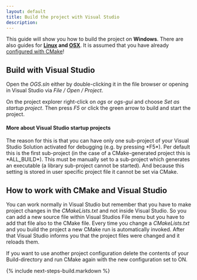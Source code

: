 ```yaml
---
layout: default
title: Build the project with Visual Studio
description:
---
```


<p class="intro">This guide will show you how to build the project on <strong>Windows</strong>. There are also guides for <strong><a href="/linux-build">Linux</a> and <a href="/mac-build">OSX</a></strong>. It is assumed that you have already <a href="/configure-cmake-redirect">configured with CMake</a>!</p>

## Build with Visual Studio ##

Open the *OGS.sln* either by double-clicking it in the file browser or opening in Visual Studio via *File / Open / Project*.

On the project explorer right-click on *ogs* or *ogs-gui* and choose *Set as startup project*. Then press *F5* or click the green arrow to build and start the project.

<div class="more-info">
  <h4 class="compressed">More about Visual Studio startup projects</h4>
  <div class="more-content">
    <p>
      The reason for this is that you can have only one sub-project of your Visual Studio Solution activated for debugging (e.g. by pressing *F5*). Per default this is the first sub-project (in the case of a CMake-generated project this is *ALL_BUILD*). This must be manually set to a sub-project which generates an executable (a library sub-project cannot be started). And because this setting is stored in user specific project file it cannot be set via CMake.
    </p>
  </div>
</div>

## How to work with CMake and Visual Studio ##

You can work normally in Visual Studio but remember that you have to make project changes in the *CMakeLists.txt* and not inside Visual Studio. So you can add a new source file within Visual Studios File menu but you have to add that file also to the CMake file. Every time you change a *CMakeLists.txt* and you build the project a new CMake run is automatically invoked. After that Visual Studio informs you that the project files were changed and it reloads them.

If you want to use another project configuration delete the contents of your Build-directory and run CMake again with the new configuration set to ON.

{% include next-steps-build.markdown %}
